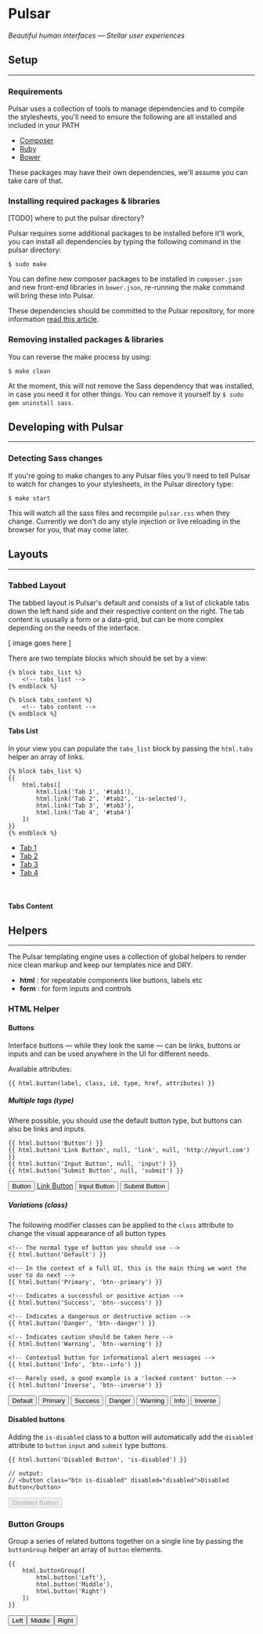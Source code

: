 <link href="css/markdown.css" rel="stylesheet"></link>

# Pulsar
_Beautiful human interfaces — Stellar user experiences_


## Setup
----
### Requirements

Pulsar uses a collection of tools to manage dependencies and to compile the stylesheets, you'll need to ensure the following are all installed and included in your PATH

* [Composer](http://getcomposer.org)
* [Ruby](http://ruby-lang.org)
* [Bower](http://bower.io)

These packages may have their own dependencies, we'll assume you can take care of that.

### Installing required packages & libraries

[TODO] where to put the pulsar directory?

Pulsar requires some additional packages to be installed before it'll work, you can install all dependencies by typing the following command in the pulsar directory:

`$ sudo make`

You can define new composer packages to be installed in `composer.json` and new front-end libraries in `bower.json`, re-running the make command will bring these into Pulsar.

These dependencies should be committed to the Pulsar repository, for more information [read this article](http://addyosmani.com/blog/checking-in-front-end-dependencies/).

### Removing installed packages & libraries

You can reverse the make process by using:

`$ make clean`

At the moment, this will not remove the Sass dependency that was installed, in case you need it for other things. You can remove it yourself by `$ sudo gem uninstall sass`.

## Developing with Pulsar
----
### Detecting Sass changes

If you're going to make changes to any Pulsar files you'll need to tell Pulsar to watch for changes to your stylesheets, in the Pulsar directory type:

`$ make start`

This will watch all the sass files and recompile `pulsar.css` when they change. Currently we don't do any style injection or live reloading in the browser for you, that may come later.

## Layouts
----
### Tabbed Layout

The tabbed layout is Pulsar's default and consists of a list of clickable tabs down the left hand side and their respective content on the right. The tab content is ususally a form or a data-grid, but can be more complex depending on the needs of the interface.

[ image goes here ]

There are two template blocks which should be set by a view:

	{% block tabs_list %} 
		<!-- tabs list -->
	{% endblock %}
	
	{% block tabs_content %} 
		<!-- tabs content -->
	{% endblock %}

#### Tabs List

In your view you can populate the `tabs_list` block by passing the `html.tabs` helper an array of links.

	{% block tabs_list %}
	{{ 
		html.tabs([
			html.link('Tab 1', '#tab1'),
			html.link('Tab 2', '#tab2', 'is-selected'),
			html.link('Tab 3', '#tab3'),
			html.link('Tab 4', '#tab4')
		])
	}}
	{% endblock %}

<ul class="nav nav__tabs">
	<li><a href="#tab1">Tab 1</a></li>
	<li><a href="#tab2" class="is-selected">Tab 2</a></li>
	<li><a href="#tab3">Tab 3</a></li>
	<li><a href="#tab4">Tab 4</a></li>
</ul>

<br style="clear:both;" />

#### Tabs Content



## Helpers
----
The Pulsar templating engine uses a collection of global helpers to render nice clean markup and keep our templates nice and DRY.

 * **html** : for repeatable components like buttons, labels etc
 * **form** : for form inputs and controls

### HTML Helper

#### Buttons

Interface buttons — while they look the same — can be links, buttons or inputs and can be used anywhere in the UI for different needs.

Available attributes:

	{{ html.button(label, class, id, type, href, attributes) }}

##### Multiple tags (type)

Where possible, you should use the default button type, but buttons can also be links and inputs.

	{{ html.button('Button') }}
	{{ html.button('Link Button', null, 'link', null, 'http://myurl.com') }}
	{{ html.button('Input Button', null, 'input') }}
	{{ html.button('Submit Button', null, 'submit') }}
	
<button class="btn">Button</button>
<a href="http://myurl.com" class="btn" role="button">Link Button</a>
<input type="button" class="btn" value="Input Button" />
<input type="submit" class="btn" value="Submit Button" />

##### Variations (class)

The following modifier classes can be applied to the `class` attribute to change the visual appearance of all button types

	<!-- The normal type of button you should use -->
	{{ html.button('Default') }}
	
	<!-- In the context of a full UI, this is the main thing we want the user to do next -->
	{{ html.button('Primary', 'btn--primary') }}
	
	<!-- Indicates a successful or positive action -->
	{{ html.button('Success', 'btn--success') }}
	
	<!-- Indicates a dangerous or destructive action -->
	{{ html.button('Danger', 'btn--danger') }}
	
	<!-- Indicates caution should be taken here -->
	{{ html.button('Warning', 'btn--warning') }}
	
	<!-- Contextual button for informational alert messages -->
	{{ html.button('Info', 'btn--info') }}
	
	<!-- Rarely used, a good example is a 'locked content' button -->
	{{ html.button('Inverse', 'btn--inverse') }}
	
<button class="btn">Default</button>
<button class="btn btn--primary">Primary</button>
<button class="btn btn--success">Success</button>
<button class="btn btn--danger">Danger</button>
<button class="btn btn--warning">Warning</button>
<button class="btn btn--info">Info</button>
<button class="btn btn--inverse">Inverse</button>
	
#### Disabled buttons

Adding the `is-disabled` class to a button will automatically add the `disabled` attribute to `button` `input` and `submit` type buttons.

	{{ html.button('Disabled Button', 'is-disabled') }}

	// output:
	// <button class="btn is-disabled" disabled="disabled">Disabled Button</button>
	
<button class="btn is-disabled" disabled>Disabled Button</button>

### Button Groups

Group a series of related buttons together on a single line by passing the `buttonGroup` helper an array of `button` elements.
	
	{{ 
		html.buttonGroup([ 
			html.button('Left'), 
			html.button('Middle'),
			html.button('Right') 
		])
	}}
	
<div class="btn__group"><button class="btn">Left</button><button class="btn">Middle</button><button class="btn">Right</button></div>
